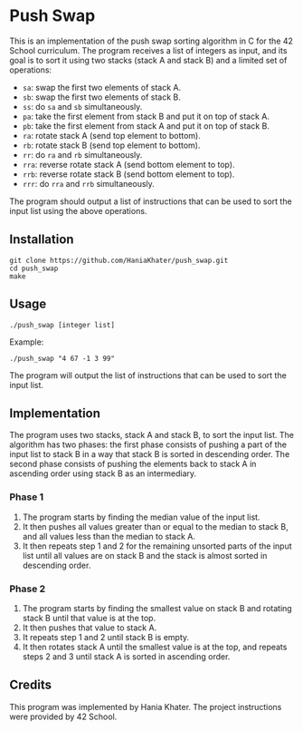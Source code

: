 # Push Swap

This is an implementation of the push swap sorting algorithm in C for the 42 School curriculum. The program receives a list of integers as input, and its goal is to sort it using two stacks (stack A and stack B) and a limited set of operations:

- `sa`: swap the first two elements of stack A.
- `sb`: swap the first two elements of stack B.
- `ss`: do `sa` and `sb` simultaneously.
- `pa`: take the first element from stack B and put it on top of stack A.
- `pb`: take the first element from stack A and put it on top of stack B.
- `ra`: rotate stack A (send top element to bottom).
- `rb`: rotate stack B (send top element to bottom).
- `rr`: do `ra` and `rb` simultaneously.
- `rra`: reverse rotate stack A (send bottom element to top).
- `rrb`: reverse rotate stack B (send bottom element to top).
- `rrr`: do `rra` and `rrb` simultaneously.

The program should output a list of instructions that can be used to sort the input list using the above operations.

## Installation

`git clone https://github.com/HaniaKhater/push_swap.git`<br>
`cd push_swap`<br>
`make`<br>


## Usage

`./push_swap [integer list]`

Example:
```
./push_swap "4 67 -1 3 99"
```

The program will output the list of instructions that can be used to sort the input list.

## Implementation

The program uses two stacks, stack A and stack B, to sort the input list. The algorithm has two phases: the first phase consists of pushing a part of the input list to stack B in a way that stack B is sorted in descending order. The second phase consists of pushing the elements back to stack A in ascending order using stack B as an intermediary.

### Phase 1

1. The program starts by finding the median value of the input list.
2. It then pushes all values greater than or equal to the median to stack B, and all values less than the median to stack A.
3. It then repeats step 1 and 2 for the remaining unsorted parts of the input list until all values are on stack B and the stack is almost sorted in descending order.

### Phase 2

1. The program starts by finding the smallest value on stack B and rotating stack B until that value is at the top.
2. It then pushes that value to stack A.
3. It repeats step 1 and 2 until stack B is empty.
4. It then rotates stack A until the smallest value is at the top, and repeats steps 2 and 3 until stack A is sorted in ascending order.

## Credits

This program was implemented by Hania Khater. The project instructions were provided by 42 School.

